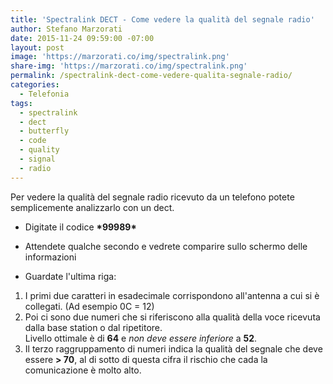 ```yaml
---
title: 'Spectralink DECT - Come vedere la qualità del segnale radio'
author: Stefano Marzorati
date: 2015-11-24 09:59:00 -07:00
layout: post
image: 'https://marzorati.co/img/spectralink.png'
share-img: 'https://marzorati.co/img/spectralink.png'
permalink: /spectralink-dect-come-vedere-qualita-segnale-radio/
categories:
  - Telefonia
tags:
  - spectralink
  - dect
  - butterfly
  - code
  - quality
  - signal
  - radio
---
```

Per vedere la qualità del segnale radio ricevuto da un telefono potete semplicemente analizzarlo con un dect.   
 - Digitate il codice <b>&#42;99989&#42;</b>
 - Attendete qualche secondo e vedrete comparire sullo schermo delle informazioni   
 
 - Guardate l'ultima riga:   
  1. I primi due caratteri in esadecimale corrispondono all'antenna a cui si è collegati. (Ad esempio 0C = 12)   
  2. Poi ci sono due numeri che si riferiscono alla qualità della voce ricevuta dalla base station o dal ripetitore.   
     Livello ottimale è di **64** e *non deve essere inferiore* a **52**.   
  3. Il terzo raggruppamento di numeri indica la qualità del segnale che deve essere **> 70**, al di sotto di questa cifra il rischio che cada la comunicazione è molto alto.   